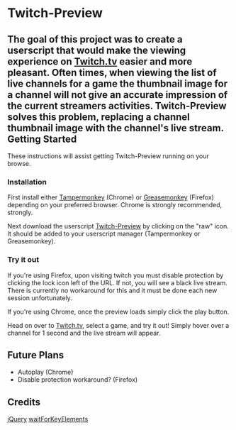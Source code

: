 Twitch-Preview
==================
The goal of this project was to create a userscript that would make the viewing experience on [Twitch.tv](https://www.twitch.tv/) easier and more pleasant. Often times, when viewing the list of live channels for a game the thumbnail image for a channel will not give an accurate impression of the current streamers activities. Twitch-Preview solves this problem, replacing a channel thumbnail image with the channel's live stream. 
Getting Started
---------------
These instructions will assist getting Twitch-Preview running on your browse.
### Installation
First install either [Tampermonkey](https://chrome.google.com/webstore/detail/tampermonkey/dhdgffkkebhmkfjojejmpbldmpobfkfo) (Chrome) or [Greasemonkey](https://addons.mozilla.org/en-US/firefox/addon/greasemonkey/) (Firefox) depending on your preferred browser. Chrome is strongly recommended, strongly.

Next download the userscript [Twitch-Preview](https://gist.github.com/JohnBjorge/aff3176a28856566200ca8b87a936b45) by clicking on the "raw" icon. It should be added to your userscript manager (Tampermonkey or Greasemonkey).
### Try it out
If you're using Firefox, upon visiting twitch you must disable protection by clicking the lock icon left of the URL. If not, you will see a black live stream. There is currently no workaround for this and it must be done each new session unfortunately.

If you're using Chrome, once the preview loads simply click the play button.

Head on over to [Twitch.tv](https://twitch.tv), select a game, and try it out! Simply hover over a channel for 1 second and the live stream will appear.

Future Plans
-------------------
- Autoplay (Chrome)
- Disable protection workaround? (Firefox)

Credits
-------------------
[jQuery](https://github.com/jquery/jquery)
[waitForKeyElements](https://gist.github.com/BrockA/2625891)
